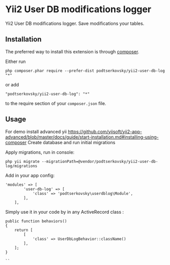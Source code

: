 Yii2 User DB modifications logger
=================================
Yii2 User DB modifications logger. Save modifications your tables.

Installation
------------

The preferred way to install this extension is through [composer](http://getcomposer.org/download/).

Either run

```
php composer.phar require --prefer-dist podtserkovsky/yii2-user-db-log "*"
```

or add

```
"podtserkovsky/yii2-user-db-log": "*"
```

to the require section of your `composer.json` file.


Usage
-----

For demo install advanced yii https://github.com/yiisoft/yii2-app-advanced/blob/master/docs/guide/start-installation.md#installing-using-composer
Create database and run initial migrations

Apply migrations, run in console:

```
php yii migrate --migrationPath=@vendor/podtserkovsky/yii2-user-db-log/migrations
```

Add in your app config:
```
'modules' => [
        'user-db-log' => [
            'class' => 'podtserkovsky\userdblog\Module',
        ],
    ],
```
Simply use it in your code by in any ActiveRecord class :

```
public function behaviors()
{
    return [
        [
            'class' => UserDbLogBehavior::className()
        ],
    ];
}

``

